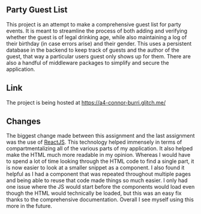 Party Guest List
---

This project is an attempt to make a comprehensive guest list for party events. It is meant to streamline the process of both adding and verifying whether the guest is of legal drinking age, while also maintaining a log of their birthday (in case errors arise) and their gender. This uses a persistent database in the backend to keep track of guests and the author of the guest, that way a particular users guest only shows up for them. There are also a handful of middleware packages to simplify and secure the application.

## Link
The project is being hosted at <a href="https://a4-connor-burri.glitch.me/">https://a4-connor-burri.glitch.me/</a>

## Changes
The biggest change made between this assignment and the last assignment was the use of <a href="reactjs.org">ReactJS</a>. This technology helped immensely in terms
of compartmentalizing all of the various parts of my application. It also helped make the HTML much more readable in my opinion. Whereas I would have to spend a lot of 
time looking through the HTML code to find a single part, it is now easier to look at a smaller snippet as a component.
I also found it helpful as I had a component that was repeated throughout multiple pages and being able to reuse that code made things so much easier.
I only had one issue where the JS would start before the components would load even though the HTML would technically be loaded, but this was an easy fix thanks to the
comprehensive documentation. Overall I see myself using this more in the future.